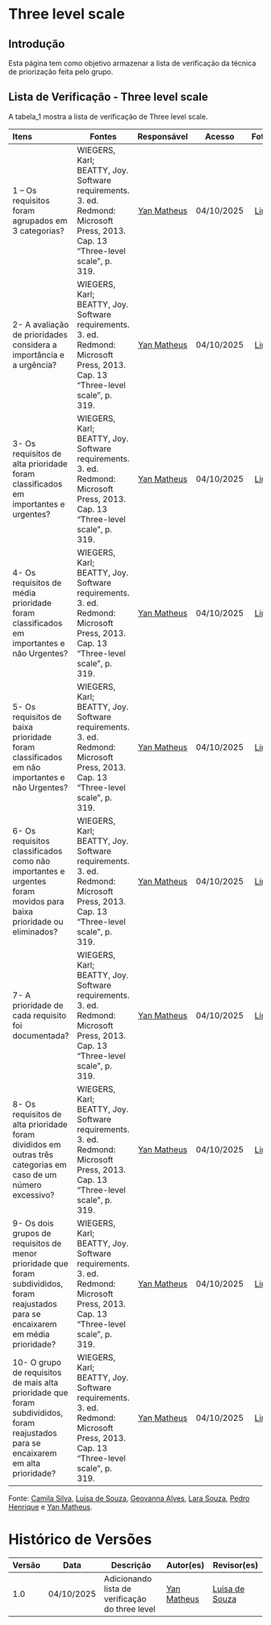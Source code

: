 # Three level scale

## Introdução

Esta página tem como objetivo armazenar a lista de verificação da técnica de priorização feita pelo grupo.

## Lista de Verificação - Three level scale

A tabela_1 mostra a lista de verificação de Three level scale.

| Itens                                                                                                                                 | Fontes                                                                                                                         |                   Responsável                    |   Acesso   |                    Fotos                     |
| :------------------------------------------------------------------------------------------------------------------------------------ | ------------------------------------------------------------------------------------------------------------------------------ | :----------------------------------------------: | :--------: | :------------------------------------------: |
| 1 – Os requisitos foram agrupados em 3 categorias?                                                                                    | WIEGERS, Karl; BEATTY, Joy. Software requirements. 3. ed. Redmond: Microsoft Press, 2013. Cap. 13 “Three-level scale”, p. 319. | [Yan Matheus](https://github.com/Yanmatheus0812) | 04/10/2025 | [Link](https://i.postimg.cc/qqj6D9Sb/1.png)  |
| 2- A avaliação de prioridades considera a importância e a urgência?                                                                   | WIEGERS, Karl; BEATTY, Joy. Software requirements. 3. ed. Redmond: Microsoft Press, 2013. Cap. 13 “Three-level scale”, p. 319. | [Yan Matheus](https://github.com/Yanmatheus0812) | 04/10/2025 | [Link](https://i.postimg.cc/sxwGHtqH/2.png)  |
| 3- Os requisitos de alta prioridade foram classificados em importantes e urgentes?                                                    | WIEGERS, Karl; BEATTY, Joy. Software requirements. 3. ed. Redmond: Microsoft Press, 2013. Cap. 13 “Three-level scale”, p. 319. | [Yan Matheus](https://github.com/Yanmatheus0812) | 04/10/2025 | [Link](https://i.postimg.cc/Fz9JZ9WM/3.png)  |
| 4- Os requisitos de média prioridade foram classificados em importantes e não Urgentes?                                               | WIEGERS, Karl; BEATTY, Joy. Software requirements. 3. ed. Redmond: Microsoft Press, 2013. Cap. 13 “Three-level scale”, p. 319. | [Yan Matheus](https://github.com/Yanmatheus0812) | 04/10/2025 | [Link](https://i.postimg.cc/nrHQkHRW/4.png)  |
| 5- Os requisitos de baixa prioridade foram classificados em não importantes e não Urgentes?                                           | WIEGERS, Karl; BEATTY, Joy. Software requirements. 3. ed. Redmond: Microsoft Press, 2013. Cap. 13 “Three-level scale”, p. 319. | [Yan Matheus](https://github.com/Yanmatheus0812) | 04/10/2025 | [Link](https://i.postimg.cc/D02bg2jC/5.png)  |
| 6- Os requisitos classificados como não importantes e urgentes foram movidos para baixa prioridade ou eliminados?                     | WIEGERS, Karl; BEATTY, Joy. Software requirements. 3. ed. Redmond: Microsoft Press, 2013. Cap. 13 “Three-level scale”, p. 319. | [Yan Matheus](https://github.com/Yanmatheus0812) | 04/10/2025 | [Link](https://i.postimg.cc/fyw0Kw2Y/6.png)  |
| 7- A prioridade de cada requisito foi documentada?                                                                                    | WIEGERS, Karl; BEATTY, Joy. Software requirements. 3. ed. Redmond: Microsoft Press, 2013. Cap. 13 “Three-level scale”, p. 319. | [Yan Matheus](https://github.com/Yanmatheus0812) | 04/10/2025 | [Link](https://i.postimg.cc/qqkCLkbG/7.png)  |
| 8- Os requisitos de alta prioridade foram divididos em outras três categorias em caso de um número excessivo?                         | WIEGERS, Karl; BEATTY, Joy. Software requirements. 3. ed. Redmond: Microsoft Press, 2013. Cap. 13 “Three-level scale”, p. 319. | [Yan Matheus](https://github.com/Yanmatheus0812) | 04/10/2025 | [Link](https://i.postimg.cc/qqkCLkbb/8.png)  |
| 9- Os dois grupos de requisitos de menor prioridade que foram subdivididos, foram reajustados para se encaixarem em média prioridade? | WIEGERS, Karl; BEATTY, Joy. Software requirements. 3. ed. Redmond: Microsoft Press, 2013. Cap. 13 “Three-level scale”, p. 319. | [Yan Matheus](https://github.com/Yanmatheus0812) | 04/10/2025 | [Link](https://i.postimg.cc/T1RW9R79/9.png)  |
| 10- O grupo de requisitos de mais alta prioridade que foram subdivididos, foram reajustados para se encaixarem em alta prioridade?    | WIEGERS, Karl; BEATTY, Joy. Software requirements. 3. ed. Redmond: Microsoft Press, 2013. Cap. 13 “Three-level scale”, p. 319. | [Yan Matheus](https://github.com/Yanmatheus0812) | 04/10/2025 | [Link](https://i.postimg.cc/k4NbKVcD/10.png) |

Fonte: [Camila Silva](https://github.com/CamilaSilvaC), [Luísa de Souza](https://github.com/luisa12ll), [Geovanna Alves](https://github.com/GeovannaUmbelino), [Lara Souza](https://github.com/mel14-hub), [Pedro Henrique](https://github.com/pedrohpsantos) e [Yan Matheus](https://github.com/Yanmatheus0812).

# Histórico de Versões

| Versão | Data       | Descrição                                       | Autor(es)                                        | Revisor(es)                                    |
| ------ | ---------- | ----------------------------------------------- | ------------------------------------------------ | ---------------------------------------------- |
| 1.0    | 04/10/2025 | Adicionando lista de verificação do three level | [Yan Matheus](https://github.com/Yanmatheus0812) | [Luisa de Souza](https://github.com/Luisa12ll) |

